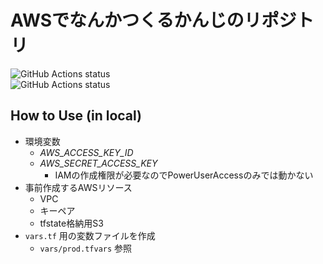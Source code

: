 # AWSでなんかつくるかんじのリポジトリ

![GitHub Actions status](https://github.com/answer-d/modernite/workflows/dev-env.terraform.ci/badge.svg)  
![GitHub Actions status](https://github.com/answer-d/modernite/workflows/dev-env.terraform.cd/badge.svg)  

## How to Use (in local)

- 環境変数
    - *AWS_ACCESS_KEY_ID*
    - *AWS_SECRET_ACCESS_KEY*
        - IAMの作成権限が必要なのでPowerUserAccessのみでは動かない
- 事前作成するAWSリソース
    - VPC
    - キーペア
    - tfstate格納用S3
- `vars.tf` 用の変数ファイルを作成
    - `vars/prod.tfvars` 参照
